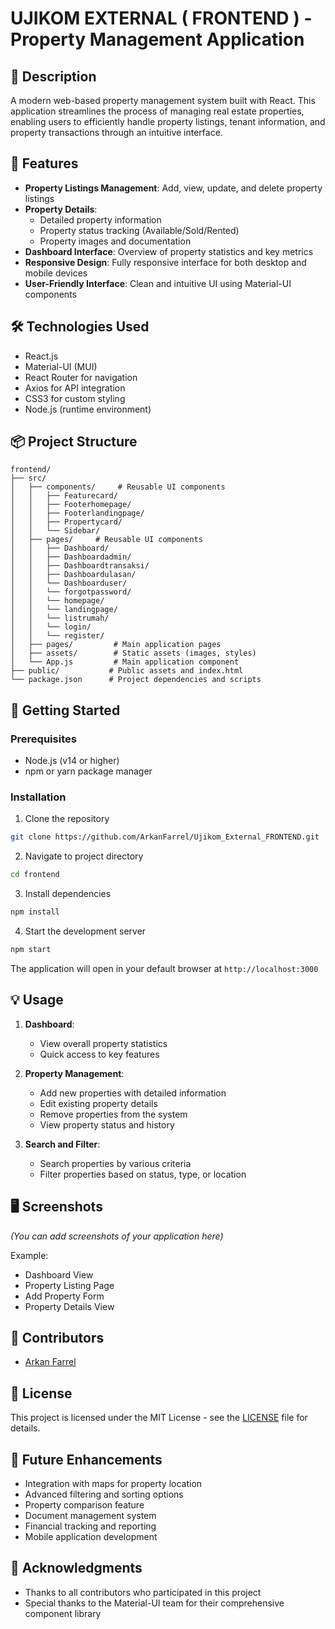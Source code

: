 # UJIKOM EXTERNAL ( FRONTEND ) - Property Management Application

## 📝 Description
A modern web-based property management system built with React. This application streamlines the process of managing real estate properties, enabling users to efficiently handle property listings, tenant information, and property transactions through an intuitive interface.

## 🏢 Features
- **Property Listings Management**: Add, view, update, and delete property listings
- **Property Details**: 
  - Detailed property information
  - Property status tracking (Available/Sold/Rented)
  - Property images and documentation
- **Dashboard Interface**: Overview of property statistics and key metrics
- **Responsive Design**: Fully responsive interface for both desktop and mobile devices
- **User-Friendly Interface**: Clean and intuitive UI using Material-UI components

## 🛠 Technologies Used
- React.js
- Material-UI (MUI)
- React Router for navigation
- Axios for API integration
- CSS3 for custom styling
- Node.js (runtime environment)

## 📦 Project Structure
```
frontend/
├── src/
│   ├── components/     # Reusable UI components
│   │   ├── Featurecard/
│   │   ├── Footerhomepage/
│   │   ├── Footerlandingpage/
│   │   ├── Propertycard/
│   │   └── Sidebar/
│   ├── pages/     # Reusable UI components
│   │   ├── Dashboard/
│   │   ├── Dashboardadmin/
│   │   ├── Dashboardtransaksi/
│   │   ├── Dashboardulasan/
│   │   └── Dashboarduser/
│   │   └── forgotpassword/
│   │   └── homepage/
│   │   └── landingpage/
│   │   └── listrumah/
│   │   └── login/
│   │   └── register/
│   ├── pages/         # Main application pages
│   ├── assets/        # Static assets (images, styles)
│   └── App.js         # Main application component
├── public/           # Public assets and index.html
└── package.json      # Project dependencies and scripts
```

## 🚦 Getting Started

### Prerequisites
- Node.js (v14 or higher)
- npm or yarn package manager

### Installation
1. Clone the repository
```bash
git clone https://github.com/ArkanFarrel/Ujikom_External_FRONTEND.git
```

2. Navigate to project directory
```bash
cd frontend
```

3. Install dependencies
```bash
npm install
```

4. Start the development server
```bash
npm start
```

The application will open in your default browser at `http://localhost:3000`

## 💡 Usage
1. **Dashboard**: 
   - View overall property statistics
   - Quick access to key features

2. **Property Management**:
   - Add new properties with detailed information
   - Edit existing property details
   - Remove properties from the system
   - View property status and history

3. **Search and Filter**:
   - Search properties by various criteria
   - Filter properties based on status, type, or location

## 🖥 Screenshots
*(You can add screenshots of your application here)*

Example:
- Dashboard View
- Property Listing Page
- Add Property Form
- Property Details View

## 👥 Contributors
- [Arkan Farrel](https://github.com/ArkanFarrel)

## 📄 License
This project is licensed under the MIT License - see the [LICENSE](LICENSE) file for details.

## 🎯 Future Enhancements
- Integration with maps for property location
- Advanced filtering and sorting options
- Property comparison feature
- Document management system
- Financial tracking and reporting
- Mobile application development

## 🤝 Acknowledgments
- Thanks to all contributors who participated in this project
- Special thanks to the Material-UI team for their comprehensive component library